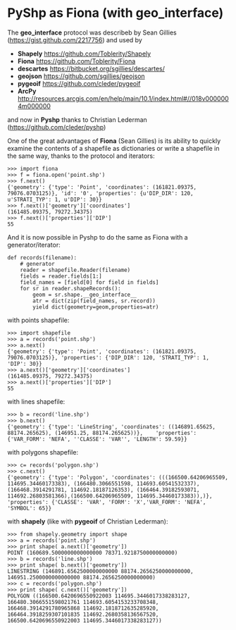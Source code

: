 PyShp as Fiona (with geo_interface)
===================================

The  __geo_interface__ protocol was  describeb by Sean Gillies (https://gist.github.com/2217756) and used by

* **Shapely** https://github.com/Toblerity/Shapely
* **Fiona**  https://github.com/Toblerity/Fiona
* **descartes** https://bitbucket.org/sgillies/descartes/
* **geojson** https://github.com/sgillies/geojson
* **pygeoif** https://github.com/cleder/pygeoif
* **ArcPy** http://resources.arcgis.com/en/help/main/10.1/index.html#//018v0000004m000000

and now in **Pyshp** thanks to Christian Lederman (https://github.com/cleder/pyshp)  

One of the great advantages of **Fiona** (Sean Gillies) is its ability to quickly examine the contents of a shapefile as dictionaries or write a shapefile in the same way, thanks to the protocol and iterators:

    >>> import fiona   
    >>> f = fiona.open('point.shp')  
    >>> f.next()  
    {'geometry': {'type': 'Point', 'coordinates': (161821.09375, 79076.0703125)}, 'id': '0', 'properties': {u'DIP_DIR': 120, u'STRATI_TYP': 1, u'DIP': 30}}
    >>> f.next()['geometry']['coordinates']  
    (161485.09375, 79272.34375)  
    >>> f.next()['properties']['DIP']  
    55  


And it is now possible in Pyshp to do the same as Fiona with a generator/iterator:

    def records(filename):  
        # generator 
        reader = shapefile.Reader(filename)  
        fields = reader.fields[1:]  
        field_names = [field[0] for field in fields]  
        for sr in reader.shapeRecords():  
            geom = sr.shape.__geo_interface__  
            atr = dict(zip(field_names, sr.record))  
            yield dict(geometry=geom,properties=atr)    
        
with points shapefile: 

    >>> import shapefile
    >>> a = records('point.shp')
    >>> a.next()
    {'geometry': {'type': 'Point', 'coordinates': (161821.09375, 79076.0703125)}, 'properties': {'DIP_DIR': 120, 'STRATI_TYP': 1, 'DIP': 30}}
    >>> a.next()['geometry']['coordinates']
    (161485.09375, 79272.34375)
    >>> a.next()['properties']['DIP']
    55
    
with lines shapefile: 

    >>> b = record('line.shp')
    >>> b.next()
    {'geometry': {'type': 'LineString', 'coordinates': ((146891.65625, 88174.265625), (146951.25, 88174.265625))},    'properties': {'VAR_FORM': 'NEFA', ''CLASSE': 'VAR'', 'LENGTH': 59.59}}
    
with polygons shapefile:  

     
    >>> c= records('polygon.shp')
    >>> c.next()
    {'geometry': {'type': 'Polygon', 'coordinates': (((166500.64206965509, 114695.34460173383), (166480.3066551598, 114693.60541532337), (166468.3914291781, 114692.18187126353), (166464.39182593071, 114692.26803581366),(166500.64206965509, 114695.34460173383)),)}, 'properties': {'CLASSE': 'VAR', 'FORM': 'X','VAR_FORM': 'NEFA', 'SYMBOL': 65}}
    
with **shapely** (like with **pygeoif** of Christian Lederman):

    >>> from shapely.geometry import shape    
    >>> a = records('point.shp') 
    >>> print shape( a.next()['geometry'])
    POINT (160689.5000000000000000 78371.9218750000000000)
    >>> b = records('line.shp')
    >>> print shape( b.next()['geometry'])
    LINESTRING (146891.6562500000000000 88174.2656250000000000, 146951.2500000000000000 88174.2656250000000000)
    >>> c = records('polygon.shp')
    >>> print shape( c.next()['geometry'])
    POLYGON ((166500.6420696550922003 114695.3446017338283127, 166480.3066551598021761 114693.6054153233708348, 166468.3914291780965868 114692.1818712635285920, 166464.3918259307101835 114692.2680358136567520, 166500.6420696550922003 114695.3446017338283127))
